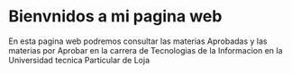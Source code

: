 Bienvnidos a mi pagina web
============================

En esta pagina web podremos consultar las materias Aprobadas y las materias por Aprobar en la carrera de Tecnologias de la Informacion en la Universidad tecnica Particular de Loja

